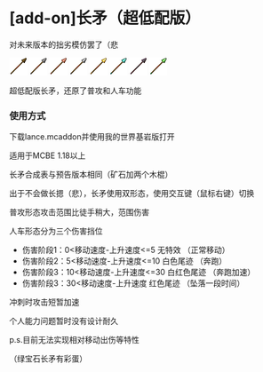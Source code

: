 # [add-on]长矛（超低配版）

对未来版本的拙劣模仿罢了（悲

![](https://github.com/MichaelHyan/MCBE-simple-lance/blob/main/lancer/laa.png)
![](https://github.com/MichaelHyan/MCBE-simple-lance/blob/main/lancer/lga.png)
![](https://github.com/MichaelHyan/MCBE-simple-lance/blob/main/lancer/lba.png)
![](https://github.com/MichaelHyan/MCBE-simple-lance/blob/main/lancer/lca.png)
![](https://github.com/MichaelHyan/MCBE-simple-lance/blob/main/lancer/lda.png)
![](https://github.com/MichaelHyan/MCBE-simple-lance/blob/main/lancer/lea.png)
![](https://github.com/MichaelHyan/MCBE-simple-lance/blob/main/lancer/lfa.png)
![](https://github.com/MichaelHyan/MCBE-simple-lance/blob/main/lancer/lha.png)

超低配版长矛，还原了普攻和人车功能

### 使用方式

下载lance.mcaddon并使用我的世界基岩版打开

适用于MCBE 1.18以上


长矛合成表与预告版本相同（矿石加两个木棍）

出于不会做长摁（悲），长矛使用双形态，使用交互键（鼠标右键）切换

普攻形态攻击范围比徒手稍大，范围伤害

人车形态分为三个伤害挡位

- 伤害阶段1：0<移动速度-上升速度<=5   无特效      （正常移动）
- 伤害阶段2：5<移动速度-上升速度<=10  白色尾迹    （奔跑）
- 伤害阶段3：10<移动速度-上升速度<=30 白红色尾迹  （奔跑加速）
- 伤害阶段3：30<移动速度-上升速度     红色尾迹    （坠落一段时间）

冲刺时攻击短暂加速

个人能力问题暂时没有设计耐久

p.s.目前无法实现相对移动出伤等特性

（绿宝石长矛有彩蛋）